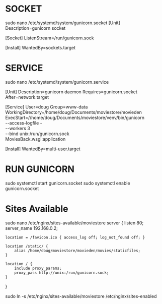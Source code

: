 # SOCKET
sudo nano /etc/systemd/system/gunicorn.socket
[Unit]
Description=gunicorn socket

[Socket]
ListenStream=/run/gunicorn.sock

[Install]
WantedBy=sockets.target


# SERVICE
sudo nano /etc/systemd/system/gunicorn.service

[Unit]
Description=gunicorn daemon
Requires=gunicorn.socket
After=network.target

[Service]
User=doug
Group=www-data
WorkingDirectory=/home/doug/Documents/moviestore/movieden
ExecStart=//home/doug/Documents/moviestore/venv/bin/gunicorn \
          --access-logfile - \
          --workers 3 \
          --bind unix:/run/gunicorn.sock \
          MoviesBack.wsgi:application

[Install]
WantedBy=multi-user.target

# RUN GUNICORN
sudo systemctl start gunicorn.socket
sudo systemctl enable gunicorn.socket

# Sites Available
sudo nano /etc/nginx/sites-available/moviestore
server {
    listen 80;
    server_name 192.168.0.2;

    location = /favicon.ico { access_log off; log_not_found off; }

    location /static/ {
        alias /home/doug/moviestore/movieden/movies/staticfiles;
    }

    location / {
        include proxy_params;
        proxy_pass http://unix:/run/gunicorn.sock;
    }
}

sudo ln -s /etc/nginx/sites-available/moviestore /etc/nginx/sites-enabled